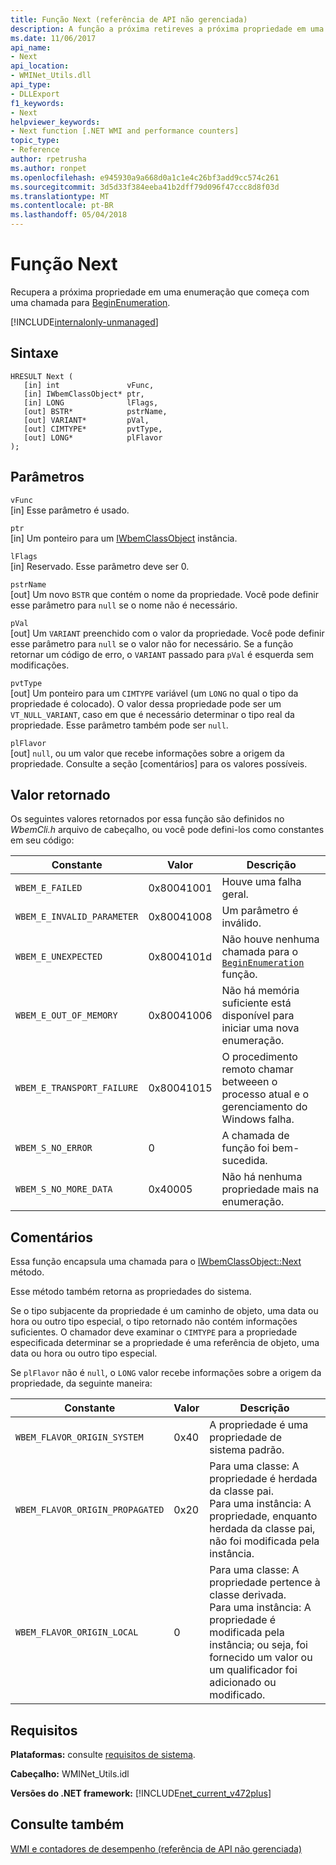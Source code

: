 ```yaml
---
title: Função Next (referência de API não gerenciada)
description: A função a próxima retireves a próxima propriedade em uma enumeração.
ms.date: 11/06/2017
api_name:
- Next
api_location:
- WMINet_Utils.dll
api_type:
- DLLExport
f1_keywords:
- Next
helpviewer_keywords:
- Next function [.NET WMI and performance counters]
topic_type:
- Reference
author: rpetrusha
ms.author: ronpet
ms.openlocfilehash: e945930a9a668d0a1c1e4c26bf3add9cc574c261
ms.sourcegitcommit: 3d5d33f384eeba41b2dff79d096f47ccc8d8f03d
ms.translationtype: MT
ms.contentlocale: pt-BR
ms.lasthandoff: 05/04/2018
---
```

# <a name="next-function"></a>Função Next
Recupera a próxima propriedade em uma enumeração que começa com uma chamada para [BeginEnumeration](beginenumeration.md).  

[!INCLUDE[internalonly-unmanaged](../../../../includes/internalonly-unmanaged.md)]
  
## <a name="syntax"></a>Sintaxe  
  
```  
HRESULT Next (
   [in] int               vFunc, 
   [in] IWbemClassObject* ptr, 
   [in] LONG              lFlags,
   [out] BSTR*            pstrName,
   [out] VARIANT*         pVal,
   [out] CIMTYPE*         pvtType,
   [out] LONG*            plFlavor     
); 
```  

## <a name="parameters"></a>Parâmetros

`vFunc`  
[in] Esse parâmetro é usado.

`ptr`  
[in] Um ponteiro para um [IWbemClassObject](https://msdn.microsoft.com/library/aa391433%28v=vs.85%29.aspx) instância.

`lFlags`  
[in] Reservado. Esse parâmetro deve ser 0.

`pstrName`  
[out] Um novo `BSTR` que contém o nome da propriedade. Você pode definir esse parâmetro para `null` se o nome não é necessário.

`pVal`  
[out] Um `VARIANT` preenchido com o valor da propriedade. Você pode definir esse parâmetro para `null` se o valor não for necessário. Se a função retornar um código de erro, o `VARIANT` passado para `pVal` é esquerda sem modificações. 

`pvtType`  
[out] Um ponteiro para um `CIMTYPE` variável (um `LONG` no qual o tipo da propriedade é colocado). O valor dessa propriedade pode ser um `VT_NULL_VARIANT`, caso em que é necessário determinar o tipo real da propriedade. Esse parâmetro também pode ser `null`. 

`plFlavor`  
[out] `null`, ou um valor que recebe informações sobre a origem da propriedade. Consulte a seção [comentários] para os valores possíveis. 

## <a name="return-value"></a>Valor retornado

Os seguintes valores retornados por essa função são definidos no *WbemCli.h* arquivo de cabeçalho, ou você pode defini-los como constantes em seu código:

|Constante  |Valor  |Descrição  |
|---------|---------|---------|
| `WBEM_E_FAILED` | 0x80041001 | Houve uma falha geral. |
| `WBEM_E_INVALID_PARAMETER` | 0x80041008 | Um parâmetro é inválido. |
| `WBEM_E_UNEXPECTED` | 0x8004101d | Não houve nenhuma chamada para o [ `BeginEnumeration` ](beginenumeration.md) função. |
| `WBEM_E_OUT_OF_MEMORY` | 0x80041006 | Não há memória suficiente está disponível para iniciar uma nova enumeração. |
| `WBEM_E_TRANSPORT_FAILURE` | 0x80041015 | O procedimento remoto chamar betweeen o processo atual e o gerenciamento do Windows falha. |
| `WBEM_S_NO_ERROR` | 0 | A chamada de função foi bem-sucedida.  |
| `WBEM_S_NO_MORE_DATA` | 0x40005 | Não há nenhuma propriedade mais na enumeração. |
  
## <a name="remarks"></a>Comentários

Essa função encapsula uma chamada para o [IWbemClassObject::Next](https://msdn.microsoft.com/library/aa391453(v=vs.85).aspx) método.

Esse método também retorna as propriedades do sistema.

Se o tipo subjacente da propriedade é um caminho de objeto, uma data ou hora ou outro tipo especial, o tipo retornado não contém informações suficientes. O chamador deve examinar o `CIMTYPE` para a propriedade especificada determinar se a propriedade é uma referência de objeto, uma data ou hora ou outro tipo especial.

Se `plFlavor` não é `null`, o `LONG` valor recebe informações sobre a origem da propriedade, da seguinte maneira:

|Constante  |Valor  |Descrição  |
|---------|---------|---------|
| `WBEM_FLAVOR_ORIGIN_SYSTEM` | 0x40 | A propriedade é uma propriedade de sistema padrão. |
| `WBEM_FLAVOR_ORIGIN_PROPAGATED` | 0x20 | Para uma classe: A propriedade é herdada da classe pai. </br> Para uma instância: A propriedade, enquanto herdada da classe pai, não foi modificada pela instância.  |
| `WBEM_FLAVOR_ORIGIN_LOCAL` | 0 | Para uma classe: A propriedade pertence à classe derivada. </br> Para uma instância: A propriedade é modificada pela instância; ou seja, foi fornecido um valor ou um qualificador foi adicionado ou modificado. |

## <a name="requirements"></a>Requisitos  
 **Plataformas:** consulte [requisitos de sistema](../../../../docs/framework/get-started/system-requirements.md).  
  
 **Cabeçalho:** WMINet_Utils.idl  
  
 **Versões do .NET framework:** [!INCLUDE[net_current_v472plus](../../../../includes/net-current-v472plus.md)]  
  
## <a name="see-also"></a>Consulte também  
[WMI e contadores de desempenho (referência de API não gerenciada)](index.md)
